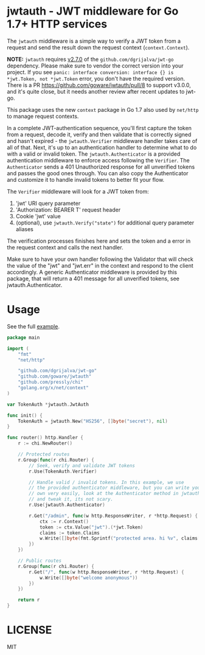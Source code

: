 jwtauth - JWT middleware for Go 1.7+ HTTP services
==================================================

The `jwtauth` middleware is a simple way to verify a JWT token from a request
and send the result down the request context (`context.Context`).

**NOTE:** `jwtauth` requires [v2.7.0](https://github.com/dgrijalva/jwt-go/tree/v2.7.0) of the
`github.com/dgrijalva/jwt-go` dependency. Please make sure to vendor the correct version
into your project. If you see `panic: interface conversion: interface {} is *jwt.Token, not *jwt.Token` error, you don't have the required version. There is a PR https://github.com/goware/jwtauth/pull/8 to support v3.0.0,
and it's quite close, but it needs another review after recent updates to jwt-go.

This package uses the new `context` package in Go 1.7 also used by `net/http`
to manage request contexts.

In a complete JWT-authentication sequence, you'll first capture the token from
a request, decode it, verify and then validate that is correctly signed and hasn't
expired - the `jwtauth.Verifier` middleware handler takes care of all of that. Next,
it's up to an authentication handler to determine what to do with a valid or invalid
token. The `jwtauth.Authenticator` is a provided authentication middleware to enforce
access following the `Verifier`. The `Authenticator` sends a 401 Unauthorized response
for all unverified tokens and passes the good ones through. You can also copy the
Authenticator and customize it to handle invalid tokens to better fit your flow.

The `Verifier` middleware will look for a JWT token from:

1. 'jwt' URI query parameter
2. 'Authorization: BEARER T' request header
3. Cookie 'jwt' value
4. (optional), use `jwtauth.Verify("state")` for additional query parameter aliases

The verification processes finishes here and sets the token and a error in the request
context and calls the next handler.

Make sure to have your own handler following the Validator that will check the value of
the "jwt" and "jwt.err" in the context and respond to the client accordingly. A generic
Authenticator middleware is provided by this package, that will return a 401 message for
all unverified tokens, see jwtauth.Authenticator.

# Usage

See the full [example](https://github.com/goware/jwtauth/blob/master/_example/main.go).

```go
package main

import (
	"fmt"
	"net/http"

	"github.com/dgrijalva/jwt-go"
	"github.com/goware/jwtauth"
	"github.com/pressly/chi"
	"golang.org/x/net/context"
)

var TokenAuth *jwtauth.JwtAuth

func init() {
	TokenAuth = jwtauth.New("HS256", []byte("secret"), nil)
}

func router() http.Handler {
	r := chi.NewRouter()

	// Protected routes
	r.Group(func(r chi.Router) {
		// Seek, verify and validate JWT tokens
		r.Use(TokenAuth.Verifier)

		// Handle valid / invalid tokens. In this example, we use
		// the provided authenticator middleware, but you can write your
		// own very easily, look at the Authenticator method in jwtauth.go
		// and tweak it, its not scary.
		r.Use(jwtauth.Authenticator)

		r.Get("/admin", func(w http.ResponseWriter, r *http.Request) {
			ctx := r.Context()
			token := ctx.Value("jwt").(*jwt.Token)
			claims := token.Claims
			w.Write([]byte(fmt.Sprintf("protected area. hi %v", claims["user_id"])))
		})
	})

	// Public routes
	r.Group(func(r chi.Router) {
		r.Get("/", func(w http.ResponseWriter, r *http.Request) {
			w.Write([]byte("welcome anonymous"))
		})
	})

	return r
}
```

# LICENSE

MIT
